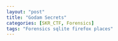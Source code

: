 ```yaml
---
layout: "post"
title: "Godam Secrets"
categories: [SKR_CTF, Forensics]
tags: "Forensics sqlite firefox places"
---
```


